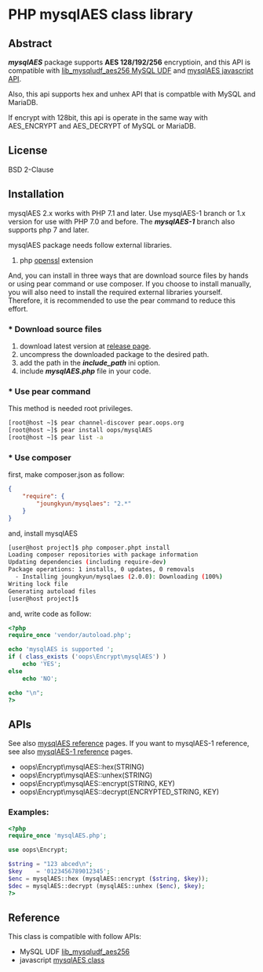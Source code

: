 # PHP mysqlAES class library

## Abstract

***mysqlAES*** package supports **AES 128/192/256** encryptioin, and this API is compatible with [lib_mysqludf_aes256 MySQL UDF](https://github.com/Joungkyun/lib_mysqludf_aes256) and [mysqlAES javascript API](http://mirror.oops.org/pub/oops/javascript/mysqlAES/).

Also, this api supports hex and unhex API that is compatble with MySQL and MariaDB.

If encrypt with 128bit, this api is operate in the same way with AES_ENCRYPT and
AES_DECRYPT of MySQL or MariaDB.

## License

BSD 2-Clause

## Installation

mysqlAES 2.x works with PHP 7.1 and later. Use mysqlAES-1 branch or 1.x version for use with PHP 7.0 and before. The ___mysqlAES-1___ branch also supports php 7 and later.

mysqlAES package needs follow external libraries.

  1. php [openssl](http://php.net/manual/en/book.openssl.php) extension
  
And, you can install in three ways that are download source files by hands or using pear command or use composer. If you choose to install manually, you will also need to install the required external libraries yourself. Therefore, it is recommended to use the pear command to reduce this effort.

### * Download source files

1. download latest version at [release page](https://github.com/OOPS-ORG-PHP/mysqlAES/releases).
2. uncompress the downloaded package to the desired path.
3. add the path in the ***include_path*** ini option.
4. include ***mysqlAES.php*** file in your code.

### * Use pear command

This method is needed root privileges.

  ```bash
  [root@host ~]$ pear channel-discover pear.oops.org
  [root@host ~]$ pear install oops/mysqlAES
  [root@host ~]$ pear list -a
  ```

### * Use composer

first, make composer.json as follow:

  ```json
  {
      "require": {
          "joungkyun/mysqlaes": "2.*"
      }
  }
  ```

and, install mysqlAES

  ```bash
  [user@host project]$ php composer.phpt install
  Loading composer repositories with package information
  Updating dependencies (including require-dev)
  Package operations: 1 installs, 0 updates, 0 removals
    - Installing joungkyun/mysqlaes (2.0.0): Downloading (100%)
  Writing lock file
  Generating autoload files
  [user@host project]$
  ```

and, write code as follow:

  ```php
  <?php
  require_once 'vendor/autoload.php';

  echo 'mysqlAES is supported ';
  if ( class_exists ('oops\Encrypt\mysqlAES') )
      echo 'YES';
  else
      echo 'NO';

  echo "\n";
  ?>
  ```

## APIs

See also [mysqlAES reference](http://pear.oops.org/docs/mysqlAES/mysqlAES.html) pages.
If you want to mysqlAES-1 reference, see also [mysqlAES-1 reference](http://pear.oops.org/docs/mysqlAES-1/li_mysqlAES.html) pages.

* oops\Encrypt\mysqlAES::hex(STRING)
* oops\Encrypt\mysqlAES::unhex(STRING)
* oops\Encrypt\mysqlAES::encrypt(STRING, KEY)
* oops\Encrypt\mysqlAES::decrypt(ENCRYPTED_STRING, KEY)

### Examples:
```php
<?php
require_once 'mysqlAES.php';

use oops\Encrypt;

$string = "123 abced\n";
$key    = '0123456789012345';
$enc = mysqlAES::hex (mysqlAES::encrypt ($string, $key));
$dec = mysqlAES::decrypt (mysqlAES::unhex ($enc), $key);
?>
```


## Reference
This class is compatible with follow APIs:

* MySQL UDF [lib_mysqludf_aes256](https://github.com/Joungkyun/lib_mysqludf_aes256)
* javascript [mysqlAES class](http://mirror.oops.org/pub/oops/javascript/mysqlAES/)
